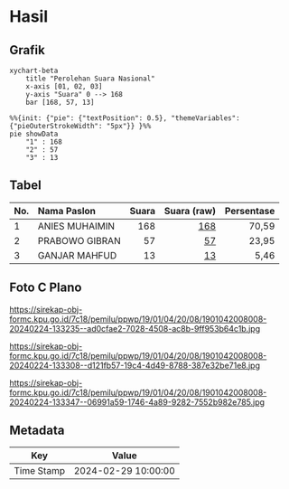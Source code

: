 # Hasil

## Grafik

```mermaid
xychart-beta
    title "Perolehan Suara Nasional"
    x-axis [01, 02, 03]
    y-axis "Suara" 0 --> 168
    bar [168, 57, 13]
```

```mermaid
%%{init: {"pie": {"textPosition": 0.5}, "themeVariables": {"pieOuterStrokeWidth": "5px"}} }%%
pie showData
    "1" : 168
    "2" : 57
    "3" : 13
```

## Tabel

| No. | Nama Paslon    | Suara | Suara (raw) | Persentase |
|:--- |:-------------- | -----:| -----------:| ----------:|
| 1   | ANIES MUHAIMIN | 168   | [168][p-1]  | 70,59      |
| 2   | PRABOWO GIBRAN | 57    | [57][p-2]   | 23,95      |
| 3   | GANJAR MAHFUD  | 13    | [13][p-3]   | 5,46       |


[p-1]: https://github.com/gigit-pemilu/pemilu-2024/blob/main/pilpres/hitung-suara/sub/19-kepulauan-bangka-belitung/sub/01-bangka/sub/04-mendo-barat/sub/2008-kemuja/sub/008-tps/sub/paslon-1.txt
[p-2]: https://github.com/gigit-pemilu/pemilu-2024/blob/main/pilpres/hitung-suara/sub/19-kepulauan-bangka-belitung/sub/01-bangka/sub/04-mendo-barat/sub/2008-kemuja/sub/008-tps/sub/paslon-2.txt
[p-3]: https://github.com/gigit-pemilu/pemilu-2024/blob/main/pilpres/hitung-suara/sub/19-kepulauan-bangka-belitung/sub/01-bangka/sub/04-mendo-barat/sub/2008-kemuja/sub/008-tps/sub/paslon-3.txt

## Foto C Plano

https://sirekap-obj-formc.kpu.go.id/7c18/pemilu/ppwp/19/01/04/20/08/1901042008008-20240224-133235--ad0cfae2-7028-4508-ac8b-9ff953b64c1b.jpg

https://sirekap-obj-formc.kpu.go.id/7c18/pemilu/ppwp/19/01/04/20/08/1901042008008-20240224-133308--d121fb57-19c4-4d49-8788-387e32be71e8.jpg

https://sirekap-obj-formc.kpu.go.id/7c18/pemilu/ppwp/19/01/04/20/08/1901042008008-20240224-133347--06991a59-1746-4a89-9282-7552b982e785.jpg


## Metadata

| Key        | Value               |
| ---------- | ------------------- |
| Time Stamp | 2024-02-29 10:00:00 |



